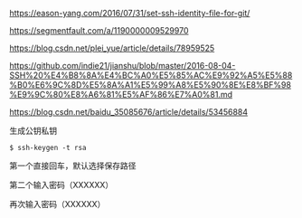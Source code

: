 https://eason-yang.com/2016/07/31/set-ssh-identity-file-for-git/

https://segmentfault.com/a/1190000009529970

https://blog.csdn.net/plei_yue/article/details/78959525

https://github.com/indie21/jianshu/blob/master/2016-08-04-SSH%20%E4%B8%8A%E4%BC%A0%E5%85%AC%E9%92%A5%E5%88%B0%E6%9C%8D%E5%8A%A1%E5%99%A8%E5%90%8E%E8%BF%98%E9%9C%80%E8%A6%81%E5%AF%86%E7%A0%81.md

https://blog.csdn.net/baidu_35085676/article/details/53456884

生成公钥私钥

```
$ ssh-keygen -t rsa
```

第一个直接回车，默认选择保存路径 

第二个输入密码（XXXXXX）

 再次输入密码（XXXXXX）
